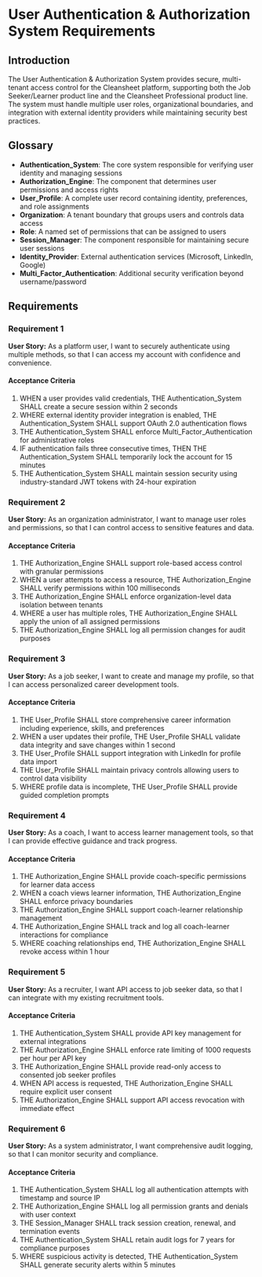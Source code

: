 # User Authentication & Authorization System Requirements

## Introduction

The User Authentication & Authorization System provides secure, multi-tenant access control for the Cleansheet platform, supporting both the Job Seeker/Learner product line and the Cleansheet Professional product line. The system must handle multiple user roles, organizational boundaries, and integration with external identity providers while maintaining security best practices.

## Glossary

- **Authentication_System**: The core system responsible for verifying user identity and managing sessions
- **Authorization_Engine**: The component that determines user permissions and access rights
- **User_Profile**: A complete user record containing identity, preferences, and role assignments
- **Organization**: A tenant boundary that groups users and controls data access
- **Role**: A named set of permissions that can be assigned to users
- **Session_Manager**: The component responsible for maintaining secure user sessions
- **Identity_Provider**: External authentication services (Microsoft, LinkedIn, Google)
- **Multi_Factor_Authentication**: Additional security verification beyond username/password

## Requirements

### Requirement 1

**User Story:** As a platform user, I want to securely authenticate using multiple methods, so that I can access my account with confidence and convenience.

#### Acceptance Criteria

1. WHEN a user provides valid credentials, THE Authentication_System SHALL create a secure session within 2 seconds
2. WHERE external identity provider integration is enabled, THE Authentication_System SHALL support OAuth 2.0 authentication flows
3. THE Authentication_System SHALL enforce Multi_Factor_Authentication for administrative roles
4. IF authentication fails three consecutive times, THEN THE Authentication_System SHALL temporarily lock the account for 15 minutes
5. THE Authentication_System SHALL maintain session security using industry-standard JWT tokens with 24-hour expiration

### Requirement 2

**User Story:** As an organization administrator, I want to manage user roles and permissions, so that I can control access to sensitive features and data.

#### Acceptance Criteria

1. THE Authorization_Engine SHALL support role-based access control with granular permissions
2. WHEN a user attempts to access a resource, THE Authorization_Engine SHALL verify permissions within 100 milliseconds
3. THE Authorization_Engine SHALL enforce organization-level data isolation between tenants
4. WHERE a user has multiple roles, THE Authorization_Engine SHALL apply the union of all assigned permissions
5. THE Authorization_Engine SHALL log all permission changes for audit purposes

### Requirement 3

**User Story:** As a job seeker, I want to create and manage my profile, so that I can access personalized career development tools.

#### Acceptance Criteria

1. THE User_Profile SHALL store comprehensive career information including experience, skills, and preferences
2. WHEN a user updates their profile, THE User_Profile SHALL validate data integrity and save changes within 1 second
3. THE User_Profile SHALL support integration with LinkedIn for profile data import
4. THE User_Profile SHALL maintain privacy controls allowing users to control data visibility
5. WHERE profile data is incomplete, THE User_Profile SHALL provide guided completion prompts

### Requirement 4

**User Story:** As a coach, I want to access learner management tools, so that I can provide effective guidance and track progress.

#### Acceptance Criteria

1. THE Authorization_Engine SHALL provide coach-specific permissions for learner data access
2. WHEN a coach views learner information, THE Authorization_Engine SHALL enforce privacy boundaries
3. THE Authorization_Engine SHALL support coach-learner relationship management
4. THE Authorization_Engine SHALL track and log all coach-learner interactions for compliance
5. WHERE coaching relationships end, THE Authorization_Engine SHALL revoke access within 1 hour

### Requirement 5

**User Story:** As a recruiter, I want API access to job seeker data, so that I can integrate with my existing recruitment tools.

#### Acceptance Criteria

1. THE Authentication_System SHALL provide API key management for external integrations
2. THE Authorization_Engine SHALL enforce rate limiting of 1000 requests per hour per API key
3. THE Authorization_Engine SHALL provide read-only access to consented job seeker profiles
4. WHEN API access is requested, THE Authorization_Engine SHALL require explicit user consent
5. THE Authorization_Engine SHALL support API access revocation with immediate effect

### Requirement 6

**User Story:** As a system administrator, I want comprehensive audit logging, so that I can monitor security and compliance.

#### Acceptance Criteria

1. THE Authentication_System SHALL log all authentication attempts with timestamp and source IP
2. THE Authorization_Engine SHALL log all permission grants and denials with user context
3. THE Session_Manager SHALL track session creation, renewal, and termination events
4. THE Authentication_System SHALL retain audit logs for 7 years for compliance purposes
5. WHERE suspicious activity is detected, THE Authentication_System SHALL generate security alerts within 5 minutes